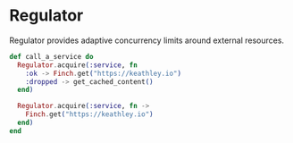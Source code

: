 # Regulator

Regulator provides adaptive concurrency limits around external resources.

```elixir
def call_a_service do
  Regulator.acquire(:service, fn
    :ok -> Finch.get("https://keathley.io")
    :dropped -> get_cached_content()
  end)

  Regulator.acquire(:service, fn ->
    Finch.get("https://keathley.io")
  end)
end
```
